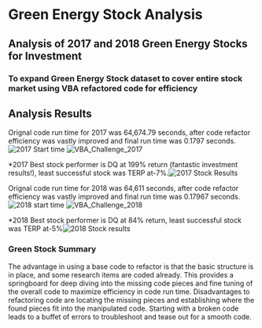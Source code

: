 # Green Energy Stock Analysis
## Analysis of 2017 and 2018 Green Energy Stocks for Investment
### To expand Green Energy Stock dataset to cover entire stock market using VBA refactored code for efficiency

## Analysis Results 
Orignal code run time for 2017 was 64,674.79 seconds, after code refactor efficiency was vastly improved and final run time was 0.1797 seconds.
![2017 Start time](https://user-images.githubusercontent.com/106544424/175424638-c7eb3bff-54aa-4efc-b2f0-1ed41e125d82.png)
![VBA_Challenge_2017](https://user-images.githubusercontent.com/106544424/175424653-c8f8512c-0f64-4009-8774-1ad57e6fa9f7.png)


*2017 Best stock performer is DQ at 199% return (fantastic investment results!), least successful stock was TERP at-7%.![2017 Stock Results](https://user-images.githubusercontent.com/106544424/175424693-dbaaab8d-b92d-49fe-9150-955a46980d56.png)


Orignal code run time for 2018 was 64,611 seconds, after code refactor efficiency was vastly improved and final run time was 0.17967 seconds.![2018 start time](https://user-images.githubusercontent.com/106544424/175424712-a83e4749-e027-4cd3-9ec8-5cbb551dbca7.png)
![VBA_Challenge_2018](https://user-images.githubusercontent.com/106544424/175424731-93c5cca9-92a3-4a8b-8c14-3a83b77f8f47.png)


*2018 Best stock performer is DQ at 84% return, least successful stock was TERP at-5%![2018 Stock results](https://user-images.githubusercontent.com/106544424/175424806-2abdd952-bc9a-494d-b873-884de729a955.png)


### Green Stock Summary
The advantage in using a base code to refactor is that the basic structure is in place, and some research items are coded already. This provides a springboard for deep diving into the missing code pieces and fine tuning of the overall code to maximize efficiency in code run time.
Disadvantages to refactoring code are locating the missing pieces and establishing where the found pieces fit into the manipulated code. Starting with a broken code leads to a buffet of errors to troubleshoot and tease out for a smooth code.
